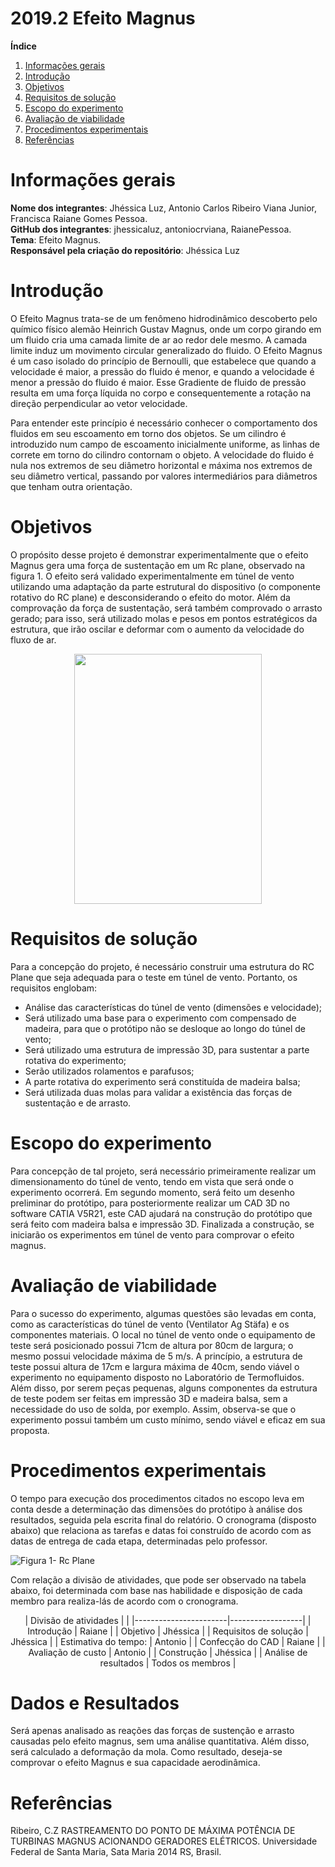 # 2019.2 Efeito Magnus

**Índice**
1. [Informações gerais](#id1)
1. [Introdução](#id2)
2. [Objetivos](#id4)
1. [Requisitos de solução](#id5)
3. [Escopo do experimento](#id6)
4. [Avaliação de viabilidade](#id7)
5. [Procedimentos experimentais](#id8)
6. [Referências](#id9)
<div id='id1' />

<h1>Informações gerais </h1>

**Nome dos integrantes**: Jhéssica Luz, Antonio Carlos Ribeiro Viana Junior, Francisca Raiane Gomes Pessoa.  
**GitHub dos integrantes**: jhessicaluz, antoniocrviana, RaianePessoa.  
**Tema**: Efeito Magnus.  
**Responsável pela criação do repositório**: Jhéssica Luz

<h1>Introdução </h1>

O Efeito Magnus trata-se de um fenômeno hidrodinâmico descoberto pelo químico físico alemão Heinrich Gustav Magnus, onde um corpo girando em um fluido cria uma camada limite de ar ao redor dele mesmo. A camada limite induz um movimento circular generalizado do fluido. O Efeito Magnus é um caso isolado do princípio de Bernoulli, que estabelece que quando a velocidade é maior, a pressão do fluido é menor, e quando a velocidade é menor a pressão do fluido é maior. Esse Gradiente de fluido de pressão resulta em uma força líquida no corpo e consequentemente a rotação na direção perpendicular ao vetor velocidade.  

Para entender este princípio é necessário conhecer o comportamento dos fluidos em seu escoamento em torno dos objetos. Se um cilindro é introduzido num campo de escoamento inicialmente uniforme, as linhas de correte em torno do cilindro   contornam o objeto. A velocidade do fluido é nula nos extremos de seu diâmetro horizontal e máxima nos extremos de seu diâmetro vertical, passando por valores intermediários para diâmetros que tenham outra orientação.

<h1>Objetivos </h1>

 O propósito  desse projeto é demonstrar experimentalmente que o efeito Magnus gera uma força de sustentação em um Rc plane, observado na figura 1. O efeito será validado experimentalmente em túnel de vento utilizando uma adaptação da parte estrutural do dispositivo (o componente rotativo do RC plane) e desconsiderando o efeito do motor. Além da comprovação da força de sustentação, será também comprovado o arrasto gerado; para isso, será utilizado molas e pesos em pontos estratégicos da estrutura, que irão oscilar e deformar com o aumento da velocidade do fluxo de ar.  

<p align="center">
  <img width="300" height="400" [Imagem 1] src="https://static.wixstatic.com/media/42044d_7721dc274180459180a3ccff567550f4~mv2.jpg/v1/fill/w_593,h_1024,al_c,q_85/42044d_7721dc274180459180a3ccff567550f4~mv2.webp">
</p>

<h1>Requisitos de solução </h1>

Para a concepção do projeto, é necessário construir uma estrutura do RC Plane que seja adequada para o teste em túnel de vento. Portanto, os requisitos englobam:

* Análise das características do túnel de vento (dimensões e velocidade); 
* Será utilizado uma base para o experimento com compensado de madeira, para que o protótipo não se desloque ao longo do túnel de vento;
* Será utilizado uma estrutura de impressão 3D, para sustentar a parte rotativa do experimento;
* Serão utilizados rolamentos e parafusos;
* A parte rotativa do experimento será constituída de madeira balsa;
* Será utilizada duas molas para validar a existência das forças de sustentação e de arrasto.


<h1>Escopo do experimento </h1> 

<p>
  Para concepção de tal projeto, será necessário primeiramente realizar um dimensionamento do túnel de vento, tendo em vista que será onde o experimento ocorrerá. Em segundo momento, será feito um desenho preliminar do protótipo, para posteriormente realizar um CAD 3D no software CATIA V5R21, este CAD ajudará na construção do protótipo que será feito com madeira balsa e impressão 3D. Finalizada a construção, se iniciarão os experimentos em túnel de vento para comprovar o efeito magnus. 
<br />
 
<h1>Avaliação de viabilidade </h1>  

Para o sucesso do experimento, algumas questões são levadas em conta, como as características do túnel de vento (Ventilator Ag Stäfa) e os componentes materiais. O local no túnel de vento onde o equipamento de teste será posicionado possui 71cm de altura por 80cm de largura; o mesmo possui velocidade máxima de 5 m/s. A princípio, a estrutura de teste possui altura de 17cm e largura máxima de 40cm, sendo viável o experimento no equipamento disposto no Laboratório de Termofluidos. Além disso, por serem peças pequenas, alguns componentes da estrutura de teste podem ser feitas em impressão 3D e madeira balsa, sem a necessidade do uso de solda, por exemplo. Assim, observa-se que o experimento possui também um custo mínimo, sendo viável e eficaz em sua proposta.

<h1>Procedimentos experimentais</h1>
 O tempo para execução dos procedimentos citados no escopo leva em conta desde a determinação das dimensões do protótipo à análise dos resultados, seguida pela escrita final do relatório. O cronograma (disposto abaixo) que relaciona as tarefas e datas foi construído de acordo com as datas de entrega de cada etapa, determinadas pelo professor.

![Figura 1- Rc Plane](https://i.imgur.com/gr5ibkk.png)

Com relação a divisão de atividades, que pode ser observado na tabela abaixo, foi determinada com base nas habilidade e disposição de cada membro para realiza-lás de acordo com o cronograma. 

<p align="center"> 
| Divisão de atividades |                  |
|-----------------------|------------------|
| Introdução            | Raiane           |
| Objetivo              | Jhéssica         |
| Requisitos de solução | Jhéssica         |
| Estimativa do tempo:  | Antonio          |
| Confecção do CAD      | Raiane           |
| Avaliação de custo    | Antonio          |
| Construção            | Jhéssica         |
| Análise de resultados | Todos os membros |
</p>
<h1> Dados e Resultados</h1>

Será apenas analisado as reações das forças de sustenção e arrasto causadas pelo efeito magnus, sem uma análise quantitativa. Além disso, será calculado a deformação da mola. Como resultado, deseja-se comprovar o efeito Magnus e sua capacidade aerodinâmica. 
<h1>Referências</h1>


Ribeiro, C.Z RASTREAMENTO DO PONTO DE MÁXIMA POTÊNCIA DE TURBINAS MAGNUS ACIONANDO GERADORES ELÉTRICOS. Universidade Federal de Santa Maria, Sata Maria 2014 RS, Brasil. 
